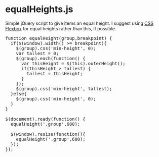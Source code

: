 # equalHeights.js

Simple jQuery script to give items an equal height. I suggest using <a href="http://www.w3schools.com/css/css3_flexbox.asp" target="_blank">CSS Flexbox</a> for equal heights rather than this, if possible.

<pre>
function equalHeight(group,breakpoint) {
  if($(window).width() >= breakpoint){
    $(group).css('min-height', 0);
    var tallest = 0;
    $(group).each(function() {
      var thisHeight = $(this).outerHeight();
      if(thisHeight > tallest) {
        tallest = thisHeight;
      }
    });
    $(group).css('min-height', tallest);
  }else{
    $(group).css('min-height', 0);
  }
}

$(document).ready(function() {
  equalHeight('.group',680);
  
  $(window).resize(function(){
    equalHeight('.group',680);
  });
});
</pre>
